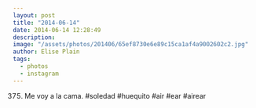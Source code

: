 ```yaml
---
layout: post
title: "2014-06-14"
date: 2014-06-14 12:28:49
description: 
image: "/assets/photos/201406/65ef8730e6e89c15ca1af4a9002602c2.jpg"
author: Elise Plain
tags: 
  - photos
  - instagram
---
```


375. Me voy a la cama. #soledad #huequito #air #ear #airear
<p></p>
